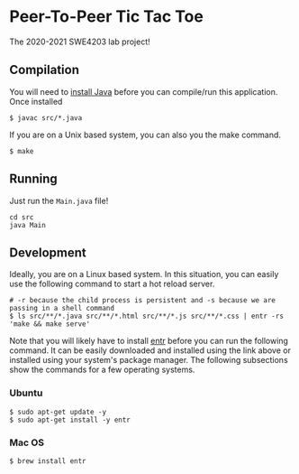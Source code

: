 # Peer-To-Peer Tic Tac Toe
The 2020-2021 SWE4203 lab project!

## Compilation
You will need to [install Java](https://www3.ntu.edu.sg/home/ehchua/programming/howto/JDK_Howto.html) before you can compile/run this application. Once installed

```
$ javac src/*.java
```

If you are on a Unix based system, you can also you the make command.
```
$ make
```

## Running
Just run the `Main.java` file!
```
cd src
java Main
```



## Development
Ideally, you are on a Linux based system. In this situation, you can easily use the following command to start a hot reload server.
```
# -r because the child process is persistent and -s because we are passing in a shell command
$ ls src/**/*.java src/**/*.html src/**/*.js src/**/*.css | entr -rs 'make && make serve'
```

Note that you will likely have to install [entr](http://eradman.com/entrproject/) before you can run the following command. It can be easily downloaded and installed using the link above or installed using your system's package manager. The following subsections show the commands for a few operating systems.

### Ubuntu
```
$ sudo apt-get update -y
$ sudo apt-get install -y entr
```

### Mac OS
```
$ brew install entr
```
